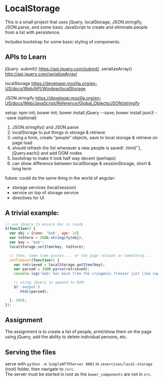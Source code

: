 # LocalStorage

This is a small project that uses jQuery, localStorage, JSON.stringify, JSON.parse, and some basic JavaScript to
create and eliminate people from a list with persistence.

Includes bootstrap for some basic styling of components.

## APIs to Learn

jQuery
.submit()
https://api.jquery.com/submit/
.serializeArray()
http://api.jquery.com/serializeArray/

localStorage
https://developer.mozilla.org/en-US/docs/Web/API/Window/localStorage

JSON.stringify
https://developer.mozilla.org/en-US/docs/Web/JavaScript/Reference/Global_Objects/JSON/stringify

setup: npm init; bower init; bower install jQuery --save; bower install json3 --save (optional)

1. JSON.stringify() and JSON.parse
2. localStorage to put things in storage & retrieve
3. using a form, create "people" objects, save to local storage & retrieve on page load
4.  should refresh the list whenever a new people is saved!  .html(''), jQuery.each() and add DOM nodes
5. bootstrap to make it look half way decent (perhaps)
6. can show difference between localStorage & sessionStorage, short & long term

future: could do the same thing in the world of angular:
- storage services (local/session)
- service on top of storage service
- directives for UI


## A trivial example:

```javascript
// use jQuery to ensure doc is ready
$(function() {
  var obj = {name: 'bob', age: 24}
  var toStore = JSON.stringify(obj);
  var key = 'bob';
  localStorage.setItem(key, toStore);

  // then, some time passes.... or the page reloads or something...
  setTimeout(function() {
    var retrieved = localStorage.getItem(key);
    var parsed = JSON.parse(retrieved);
    console.log('bob! hes back from the cryogenic freezer just like captain america!', parsed);

    // using jQuery to append to DOM:
    $('.output')
      .html(parsed);

  }, 500);
});

```

## Assignment

The assignment is to create a list of people, print/show them on the page using jQuery, add the ability to delete individual persons, etc.


## Serving the files

serve with `python -m SimpleHTTPServer 8001`
in `/exercises/local-storage` (root) folder, then navigate to `/src`.  
The server must be started in root as the `bower_components` are not in `src`.
